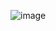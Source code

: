 ![image](https://github.com/EmilianoCabral/E-commerce-webside-template/assets/145997720/78cc6096-7cea-482a-bcb4-0bb7f55d9253)
